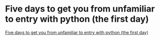 # Five days to get you from unfamiliar to entry with python (the first day)
[Five days to get you from unfamiliar to entry with python (the first day)](https://aiwithcloud.com/2022/09/15/five_days_to_get_you_from_unfamiliar_to_entry_with_python_the_first_day/)